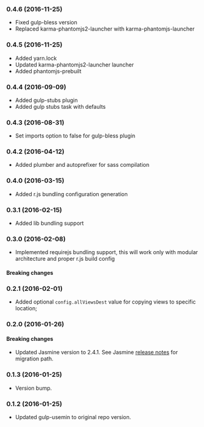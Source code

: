 ### 0.4.6 (2016-11-25)

* Fixed gulp-bless version
* Replaced karma-phantomjs2-launcher with karma-phantomjs-launcher 

### 0.4.5 (2016-11-25)

* Added yarn.lock
* Updated karma-phantomjs2-launcher launcher
* Added phantomjs-prebuilt

### 0.4.4 (2016-09-09)

* Added gulp-stubs plugin
* Added gulp stubs task with defaults

### 0.4.3 (2016-08-31)

* Set imports option to false for gulp-bless plugin

### 0.4.2 (2016-04-12)

* Added plumber and autoprefixer for sass compilation

### 0.4.0 (2016-03-15)

* Added r.js bundling configuration generation 

### 0.3.1 (2016-02-15)

* Added lib bundling support

### 0.3.0 (2016-02-08)

* Implemented requirejs bundling support, this will work only with modular architecture and proper r.js build config 

#### Breaking changes

### 0.2.1 (2016-02-01)

* Added optional `config.allViewsDest` value for copying views to specific location;

### 0.2.0 (2016-01-26)

#### Breaking changes

* Updated Jasmine version to 2.4.1. See Jasmine [release notes](https://github.com/jasmine/jasmine/blob/master/release_notes/20.md) for migration path.

### 0.1.3 (2016-01-25)

* Version bump.

### 0.1.2 (2016-01-25)

* Updated gulp-usemin to original repo version.
